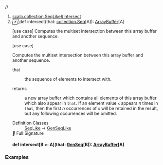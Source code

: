 //
<ol>
<li><a href="https://www.scala-lang.org/api/2.12.3/scala/collection/mutable/ArrayBuffer.html#intersect(that:Seq[A]):scala.collection.mutable.ArrayBuffer[A]">scala.collection.SeqLike#intersect</a></li>
<li name="scala.collection.SeqLike#intersect" visbl="pub" class="indented0 " data-isabs="false" fullcomment="yes" group="Ungrouped"> <a id="intersect(that:Seq[A]):scala.collection.mutable.ArrayBuffer[A]"></a><a id="intersect(collection.Seq[A]):ArrayBuffer[A]"></a> <span class="permalink"> <a href="../../../scala/collection/mutable/ArrayBuffer.html#intersect(that:Seq[A]):scala.collection.mutable.ArrayBuffer[A]" title="Permalink"> <i class="material-icons"></i> </a> </span> <span class="modifier_kind"> <span class="modifier"></span> <span class="kind">def</span> </span> <span class="symbol"> <span class="name">intersect</span><span class="params">(<span name="that">that: <a href="../Seq.html" class="extype" name="scala.collection.Seq">collection.Seq</a>[<span class="extype" name="scala.collection.mutable.ArrayBuffer.A">A</span>]</span>)</span><span class="result">: <a href="" class="extype" name="scala.collection.mutable.ArrayBuffer">ArrayBuffer</a>[<span class="extype" name="scala.collection.mutable.ArrayBuffer.A">A</span>]</span> </span> <p class="shortcomment cmt">[use case] Computes the multiset intersection between this array buffer and another sequence.</p>
 <div class="fullcomment">
  [use case] 
  <div class="comment cmt">
   <p> Computes the multiset intersection between this array buffer and another sequence.</p>
  </div>
  <dl class="paramcmts block">
   <dt class="param">
    that
   </dt>
   <dd class="cmt">
    <p>the sequence of elements to intersect with.</p>
   </dd>
   <dt>
    returns
   </dt>
   <dd class="cmt">
    <p>a new array buffer which contains all elements of this array buffer which also appear in <code>that</code>. If an element value <code>x</code> appears <i>n</i> times in <code>that</code>, then the first <i>n</i> occurrences of <code>x</code> will be retained in the result, but any following occurrences will be omitted.</p>
   </dd>
  </dl>
  <dl class="attributes block"> 
   <dt>
    Definition Classes
   </dt>
   <dd>
    <a href="../SeqLike.html" class="extype" name="scala.collection.SeqLike">SeqLike</a> → 
    <a href="../GenSeqLike.html" class="extype" name="scala.collection.GenSeqLike">GenSeqLike</a>
   </dd>
   <div class="full-signature-block toggleContainer"> 
    <span class="toggle"> <i class="material-icons"></i> Full Signature </span> 
    <div class="hiddenContent full-signature-usecase">
     <h4 id="signature" class="signature"> <span class="modifier_kind"> <span class="modifier"></span> <span class="kind">def</span> </span> <span class="symbol"> <span class="name">intersect</span><span class="tparams">[<span name="B">B &gt;: <span class="extype" name="scala.collection.mutable.ArrayBuffer.A">A</span></span>]</span><span class="params">(<span name="that">that: <a href="../GenSeq.html" class="extype" name="scala.collection.GenSeq">GenSeq</a>[<span class="extype" name="scala.collection.SeqLike.intersect.B">B</span>]</span>)</span><span class="result">: <a href="" class="extype" name="scala.collection.mutable.ArrayBuffer">ArrayBuffer</a>[<span class="extype" name="scala.collection.mutable.ArrayBuffer.A">A</span>]</span> </span> </h4>
    </div> 
   </div>
  </dl>
 </div> </li>
        </ol>


### Examples















